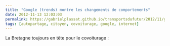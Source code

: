 ```yaml
---
title: "Google (trends) montre les changements de comportements"
date: 2012-11-13 12:03:03
permalink: https://gabrielplassat.github.io/transportsdufutur/2012/11/google-trends-montre-les-changements-de-comportements.html
tags: [autopartage, citoyen, covoiturage, google, internet]
---
```


La Bretagne toujours en tête pour le covoiturage :
